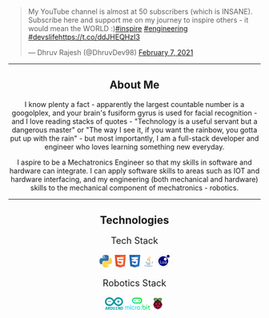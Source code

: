 <p align="center"> <blockquote class="twitter-tweet" data-lang="en" data-theme="dark"><p lang="en" dir="ltr">My YouTube channel is almost at 50 subscribers (which is INSANE). Subscribe here and support me on my journey to inspire others - it would mean the WORLD :)<a href="https://twitter.com/hashtag/inspire?src=hash&amp;ref_src=twsrc%5Etfw">#inspire</a> <a href="https://twitter.com/hashtag/engineering?src=hash&amp;ref_src=twsrc%5Etfw">#engineering</a> <a href="https://twitter.com/hashtag/devslife?src=hash&amp;ref_src=twsrc%5Etfw">#devslife</a><a href="https://t.co/ddJHEQHzI3">https://t.co/ddJHEQHzI3</a></p>&mdash; Dhruv Rajesh (@DhruvDev98) <a href="https://twitter.com/DhruvDev98/status/1358538996717125634?ref_src=twsrc%5Etfw">February 7, 2021</a></blockquote> </p>

<hr>

<h2 align="center"> About Me </h2>
<p align="center">
  I know plenty a fact - apparently the largest countable number is a googolplex, and your brain's fusiform gyrus is used for facial recognition - and I love reading stacks of quotes - "Technology is a useful servant but a dangerous master" or "The way I see it, if you want the rainbow, you gotta put up with the rain" - but most importantly, I am a full-stack developer and engineer who loves learning something new everyday.
</p>

<p align="center">
  I aspire to be a Mechatronics Engineer so that my skills in software and hardware can integrate. I can apply software skills to areas such as IOT and hardware interfacing, and my engineering (both mechanical and hardware) skills to the mechanical component of mechatronics - robotics.
</p>

<hr>

<h2 align="center"> Technologies </h2>
<div content class="projects">
  <div content>
    <p style="font-size:18px" align="center"> Tech Stack </p>
    <p align="center">
      <img src="/assets/python_icon.png" width="25" height="25">
      <img src="/assets/html_icon.png" width="25" height="25">
      <img src="/assets/css_icon.png" width="25" height="25">
      <img src="/assets/java_icon.png" width="25" height="25">
      <img src="/assets/lua_icon.svg" width="25" height="25">
    </p>
  </div>
  <div content>
    <p style="font-size:18px" align="center"> Robotics Stack </p>
    <p align="center">
      <img src="/assets/arduino_icon.png" width="36" height="25">
      <img src="/assets/microbit_icon.png" width="50" height="25">
      <img src="/assets/rpi_icon.png" width="25" height="25">
    </p>
  </div>
</div>
